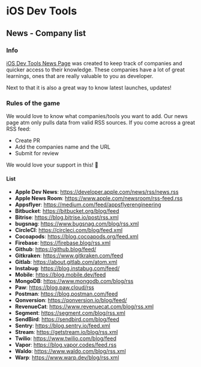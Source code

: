 # iOS Dev Tools
## News - Company list
### Info
[iOS Dev Tools News Page](https://iosdev.tools/news) was created to keep track of companies and quicker access to their knowledge. These companies have a lot of great learnings, ones that are really valuable to you as developer. 

Next to that it is also a great way to know latest launches, updates!

### Rules of the game
We would love to know what companies/tools you want to add. Our news page atm only pulls data from valid RSS sources. If you come across a great RSS feed: 
- Create PR 
- Add the companies name and the URL 
- Submit for review


We would love your support in this! 💙


#### List
- **Apple Dev News**: https://developer.apple.com/news/rss/news.rss
- **Apple News Room**: https://www.apple.com/newsroom/rss-feed.rss
- **Appsflyer**: https://medium.com/feed/appsflyerengineering
- **Bitbucket**: https://bitbucket.org/blog/feed
- **Bitrise**: https://blog.bitrise.io/post/rss.xml
- **bugsnag**: https://www.bugsnag.com/blog/rss.xml
- **CircleCI**: https://circleci.com/blog/feed.xml
- **Cocoapods**: https://blog.cocoapods.org/feed.xml
- **Firebase**: https://firebase.blog/rss.xml
- **Github**: https://github.blog/feed/
- **Gitkraken**: https://www.gitkraken.com/feed
- **Gitlab**: https://about.gitlab.com/atom.xml
- **Instabug**: https://blog.instabug.com/feed/
- **Mobile**: https://blog.mobile.dev/feed
- **MongoDB**: https://www.mongodb.com/blog/rss
- **Paw**: https://blog.paw.cloud/rss
- **Postman**: https://blog.postman.com/feed
- **Qonversion**: https://qonversion.io/blog/feed/
- **RevenueCat**: https://www.revenuecat.com/blog/rss.xml
- **Segment**: https://segment.com/blog/rss.xml
- **SendBird**: https://sendbird.com/blog/feed
- **Sentry**: https://blog.sentry.io/feed.xml
- **Stream**: https://getstream.io/blog/rss.xml
- **Twilio**: https://www.twilio.com/blog/feed
- **Vapor**: https://blog.vapor.codes/feed.rss
- **Waldo**: https://www.waldo.com/blog/rss.xml
- **Warp**: https://www.warp.dev/blog/rss.xml
